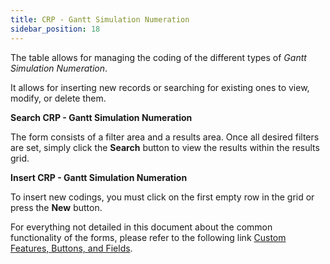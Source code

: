 ```yaml
---
title: CRP - Gantt Simulation Numeration
sidebar_position: 18
---
```


The table allows for managing the coding of the different types of *Gantt Simulation Numeration*.

It allows for inserting new records or searching for existing ones to view, modify, or delete them.

**Search CRP - Gantt Simulation Numeration**

The form consists of a filter area and a results area. Once all desired filters are set, simply click the **Search** button to view the results within the results grid.

**Insert CRP - Gantt Simulation Numeration**

To insert new codings, you must click on the first empty row in the grid or press the **New** button.

For everything not detailed in this document about the common functionality of the forms, please refer to the following link [Custom Features, Buttons, and Fields](/docs/guide/common).